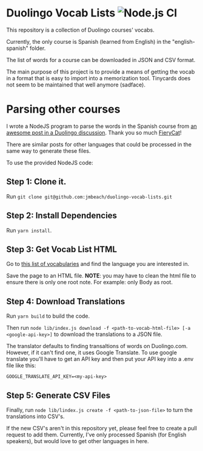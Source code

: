 # Duolingo Vocab Lists ![Node.js CI](https://github.com/jmbeach/duolingo-vocab-lists/workflows/Node.js%20CI/badge.svg)

This repository is a collection of Duolingo courses' vocabs.

Currently, the only course is Spanish (learned from English) in the "english-spanish" folder.

The list of words for a course can be downloaded in JSON and CSV format.

The main purpose of this project is to provide a means of getting the vocab in a format that is easy to import into a memorization tool. Tinycards does not seem to be maintained that well anymore (sadface).

# Parsing other courses

I wrote a NodeJS program to parse the words in the Spanish course from [an awesome post in a Duolingo discussion](https://forum.duolingo.com/comment/41639645). Thank you so much [FieryCat](https://www.duolingo.com/profile/FieryCat)!

There are similar posts for other languages that could be processed in the same way to generate these files.

To use the provided NodeJS code:

## Step 1: Clone it.

Run `git clone git@github.com:jmbeach/duolingo-vocab-lists.git`

## Step 2: Install Dependencies

Run `yarn install`.

## Step 3: Get Vocab List HTML

Go to [this list of vocabularies](https://forum.duolingo.com/comment/31074292/List-of-Vocabularies-for-Language-Courses-of-Duolingo) and find the language you are interested in.

Save the page to an HTML file. **NOTE**: you may have to clean the html file to ensure there is only one root note. For example: only Body as root.

## Step 4: Download Translations

Run `yarn build` to build the code.

Then run `node lib/index.js download -f <path-to-vocab-html-file> [-a <google-api-key>]` to download the translations to a JSON file.

The translator defaults to finding transaltions of words on Duolingo.com. However, if it can't find one, it uses Google Translate. To use google translate you'll have to get an API key and then put your API key into a .env file like this:

```
GOOGLE_TRANSLATE_API_KEY=<my-api-key>
```

## Step 5: Generate CSV Files

Finally, run `node lib/lindex.js create -f <path-to-json-file>` to turn the translations into CSV's.

If the new CSV's aren't in this repository yet, please feel free to create a pull request to add them. Currently, I've only processed Spanish (for English speakers), but would love to get other languages in here.